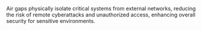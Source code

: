 Air gaps physically isolate critical systems from external networks, reducing the risk of remote cyberattacks and unauthorized access, enhancing overall security for sensitive environments.
